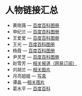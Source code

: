 # 人物链接汇总

- 黄晓薇 — [百度百科图册](https://baike.baidu.com/pic/黄晓薇/5932068/1/1b4c510fd9f9d72a6059a66e677c3f34349b033b0d33?fromModule=lemma_top-image&ct=single#aid=1&pic=1b4c510fd9f9d72a6059a66e677c3f34349b033b0d33)
- 申纪兰 — [百度百科图册](https://baike.baidu.com/pic/申纪兰/31901/1/f9198618367adab44aed7f4a2f85a41c8701a18b4e22?fromModule=lemma_top-image&ct=single#aid=1&pic=f9198618367adab44aed7f4a2f85a41c8701a18b4e22)
- 王爱爱 — [百度百科图册](https://baike.baidu.com/pic/王爱爱/6453420/1/a686c9177f3e67091be6992b39c79f3df9dc5504?fromModule=lemma_top-image&ct=single#aid=1&pic=b3b7d0a20cf431adcbef12cabe6cbbaf2edda2cc32b7)
- 王光 — [百度百科图册](https://baike.baidu.com/pic/王光/9813/1/9a504fc2d5628535438006b690ef76c6a6ef63c1?fromModule=lemma_top-image&ct=single#aid=1&pic=9a504fc2d5628535438006b690ef76c6a6ef63c1)
- 杨霞 — [百度百科图册](https://baike.baidu.com/pic/杨霞/56106192/1/3b292df5e0fe9925bc3161b677e449df8db1ca13db8b?fromModule=lemma_top-image&ct=single#aid=1&pic=3b292df5e0fe9925bc3161b677e449df8db1ca13db8b)
- 尹灵芝 — [百度百科图册](https://baike.baidu.com/pic/尹灵芝/60758143/1/2e2eb9389b504fc2d56267946f8bf01190ef76c6c751?fromModule=lemma_top-image&ct=single#aid=1&pic=2e2eb9389b504fc2d56267946f8bf01190ef76c6c751)
- 赵雪芳 — [相关报道（网易订阅）](https://www.163.com/dy/article/EUPM7TOI0545AMLA.html)
- 刘胡兰 — [相关图片](https://bkimg.cdn.bcebos.com/pic/63d9f2d3572c11dfa9ec7704716c75d0f703918f64ca?x-bce-process=image/format,f_auto/watermark,image_d2F0ZXIvYmFpa2UyNzI,g_7,xp_5,yp_5,P_20)
- 月亮姐姐 — [写真](https://so1.360tres.com/t01751d82b1544fcf8f.jpg)
- 谭晶 —[相关图片](https://pic.baike.soso.com/ugc/baikepic2/0/ori-20190807043842-203844507_jpg_1767_2000_1573858.jpg/800)
- 葛水平 — [百度百科](https://bkimg.cdn.bcebos.com/pic/d62a6059252dd42a6d0138f5023b5bb5c9eab867?x-bce-process=image/format,f_auto/watermark,image_d2F0ZXIvYmFpa2UyNzI,g_7,xp_5,yp_5,P_20)

